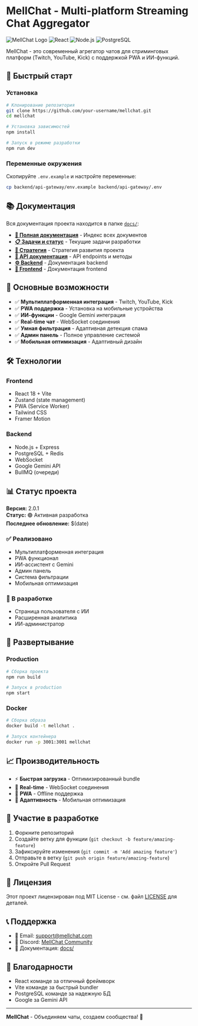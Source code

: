 # MellChat - Multi-platform Streaming Chat Aggregator

![MellChat Logo](https://img.shields.io/badge/MellChat-v2.0.1-blue?style=for-the-badge)
![React](https://img.shields.io/badge/React-18-61DAFB?style=for-the-badge&logo=react)
![Node.js](https://img.shields.io/badge/Node.js-18+-339933?style=for-the-badge&logo=node.js)
![PostgreSQL](https://img.shields.io/badge/PostgreSQL-15-316192?style=for-the-badge&logo=postgresql)

MellChat - это современный агрегатор чатов для стриминговых платформ (Twitch, YouTube, Kick) с поддержкой PWA и ИИ-функций.

## 🚀 Быстрый старт

### Установка

```bash
# Клонирование репозитория
git clone https://github.com/your-username/mellchat.git
cd mellchat

# Установка зависимостей
npm install

# Запуск в режиме разработки
npm run dev
```

### Переменные окружения

Скопируйте `.env.example` и настройте переменные:

```bash
cp backend/api-gateway/env.example backend/api-gateway/.env
```

## 📚 Документация

Вся документация проекта находится в папке [`docs/`](./docs/):

- **[📖 Полная документация](./docs/INDEX.md)** - Индекс всех документов
- **[📋 Задачи и статус](./docs/TASKS.md)** - Текущие задачи разработки
- **[🎯 Стратегия](./docs/STRATEGY.md)** - Стратегия развития проекта
- **[🔧 API документация](./docs/api.md)** - API endpoints и методы
- **[⚙️ Backend](./docs/BACKEND_README.md)** - Документация backend
- **[🎨 Frontend](./docs/FRONTEND_README.md)** - Документация frontend

## 🎯 Основные возможности

- ✅ **Мультиплатформенная интеграция** - Twitch, YouTube, Kick
- ✅ **PWA поддержка** - Установка на мобильные устройства
- ✅ **ИИ-функции** - Google Gemini интеграция
- ✅ **Real-time чат** - WebSocket соединения
- ✅ **Умная фильтрация** - Адаптивная детекция спама
- ✅ **Админ панель** - Полное управление системой
- ✅ **Мобильная оптимизация** - Адаптивный дизайн

## 🛠️ Технологии

### Frontend
- React 18 + Vite
- Zustand (state management)
- PWA (Service Worker)
- Tailwind CSS
- Framer Motion

### Backend
- Node.js + Express
- PostgreSQL + Redis
- WebSocket
- Google Gemini API
- BullMQ (очереди)

## 📊 Статус проекта

**Версия:** 2.0.1  
**Статус:** 🟢 Активная разработка  
**Последнее обновление:** $(date)

### ✅ Реализовано
- Мультиплатформенная интеграция
- PWA функционал
- ИИ-ассистент с Gemini
- Админ панель
- Система фильтрации
- Мобильная оптимизация

### 🔄 В разработке
- Страница пользователя с ИИ
- Расширенная аналитика
- ИИ-администратор

## 🚀 Развертывание

### Production

```bash
# Сборка проекта
npm run build

# Запуск в production
npm start
```

### Docker

```bash
# Сборка образа
docker build -t mellchat .

# Запуск контейнера
docker run -p 3001:3001 mellchat
```

## 📈 Производительность

- ⚡ **Быстрая загрузка** - Оптимизированный bundle
- 🔄 **Real-time** - WebSocket соединения
- 📱 **PWA** - Offline поддержка
- 🎯 **Адаптивность** - Мобильная оптимизация

## 🤝 Участие в разработке

1. Форкните репозиторий
2. Создайте ветку для функции (`git checkout -b feature/amazing-feature`)
3. Зафиксируйте изменения (`git commit -m 'Add amazing feature'`)
4. Отправьте в ветку (`git push origin feature/amazing-feature`)
5. Откройте Pull Request

## 📄 Лицензия

Этот проект лицензирован под MIT License - см. файл [LICENSE](LICENSE) для деталей.

## 📞 Поддержка

- 📧 Email: support@mellchat.com
- 💬 Discord: [MellChat Community](https://discord.gg/mellchat)
- 📖 Документация: [docs/](./docs/)

## 🙏 Благодарности

- React команде за отличный фреймворк
- Vite команде за быстрый bundler
- PostgreSQL команде за надежную БД
- Google за Gemini API

---

**MellChat** - Объединяем чаты, создаем сообщества! 🚀
